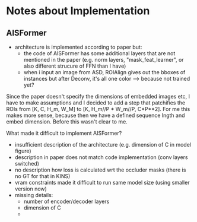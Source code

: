 # Notes about Implementation

## AISFormer
- architecture is implemented according to paper but:
    - the code of AISFormer has some additional layers that are not mentioned in the paper (e.g. norm layers, "mask_feat_learner", or also different strucure of FFN than I have)
    - when i input an image from ASD, ROIAlign gives out the bboxes of instances but after Deconv, it's all one color --> because not trained yet?

Since the paper doesn't specify the dimensions of embedded images etc, I have to make assumptions and I decided to add a step that patchifies the ROIs from [K, C, H_m, W_M] to [K, H_m//P * W_m//P, C*P**2]. For me this makes more sense, because then we have a defined sequence lngth and embed dimension. Before this wasn't clear to me.


What made it difficult to implement AISFormer?
- insufficient description of the architecture (e.g. dimension of C in model figure)
- description in paper does not match code implementation (conv layers switched)
- no description how loss is calculated wrt the occluder masks (there is no GT for that in KINS)
- vram constraints made it difficult to run same model size (using smaller version now)
- missing details:
    - number of encoder/decoder layers
    - dimension of C
    - 